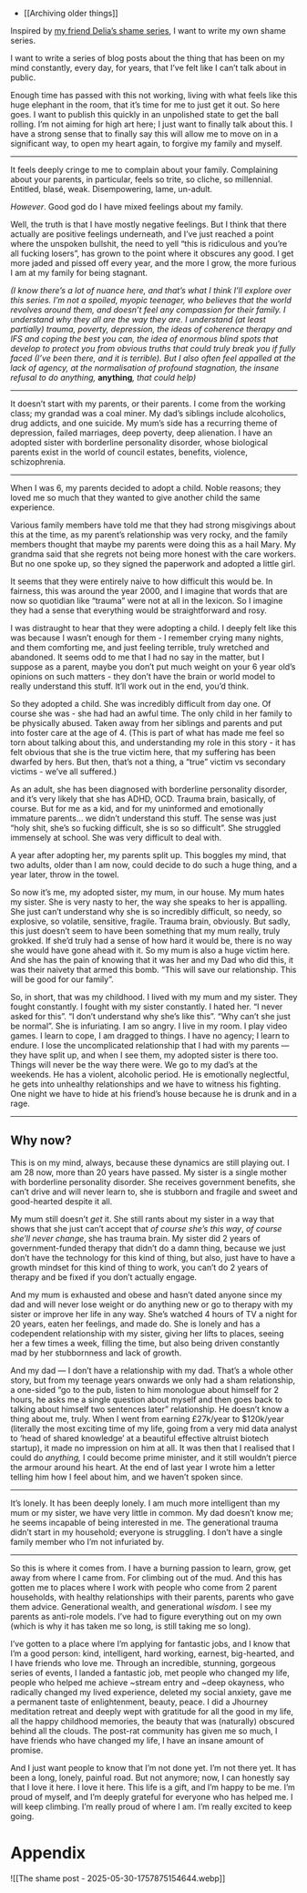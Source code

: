 - [[Archiving older things]]


Inspired by [my friend Delia’s shame series](https://deliaburgess.substack.com/p/reason-for-being), I want to write my own shame series.

I want to write a series of blog posts about the thing that has been on my mind constantly, every day, for years, that I’ve felt like I can’t talk about in public.

Enough time has passed with this not working, living with what feels like this huge elephant in the room, that it’s time for me to just get it out. So here goes. I want to publish this quickly in an unpolished state to get the ball rolling. I’m not aiming for high art here; I just want to finally talk about this. I have a strong sense that to finally say this will allow me to move on in a significant way, to open my heart again, to forgive my family and myself.

---

It feels deeply cringe to me to complain about your family. Complaining about your parents, in particular, feels so trite, so cliche, so millennial. Entitled, blasé, weak. Disempowering, lame, un-adult.

_However_. Good god do I have mixed feelings about my family.

Well, the truth is that I have mostly negative feelings. But I think that there actually are positive feelings underneath, and I’ve just reached a point where the unspoken bullshit, the need to yell “this is ridiculous and you’re all fucking losers”, has grown to the point where it obscures any good. I get more jaded and pissed off every year, and the more I grow, the more furious I am at my family for being stagnant.

_(I know there’s a lot of nuance here, and that’s what I think I’ll explore over this series. I’m not a spoiled, myopic teenager, who believes that the world revolves around them, and doesn’t feel any compassion for their family. I understand why they all are the way they are. I understand (at least partially) trauma, poverty, depression, the ideas of coherence therapy and IFS and coping the best you can, the idea of enormous blind spots that develop to protect you from obvious truths that could truly break you if fully faced (I’ve been there, and it is terrible). But I also often feel appalled at the lack of agency, at the normalisation of profound stagnation, the insane refusal to do anything,_ **anything**_, that could help)_

---

It doesn’t start with my parents, or their parents. I come from the working class; my grandad was a coal miner. My dad’s siblings include alcoholics, drug addicts, and one suicide. My mum’s side has a recurring theme of depression, failed marriages, deep poverty, deep alienation. I have an adopted sister with borderline personality disorder, whose biological parents exist in the world of council estates, benefits, violence, schizophrenia.

---

When I was 6, my parents decided to adopt a child. Noble reasons; they loved me so much that they wanted to give another child the same experience.

Various family members have told me that they had strong misgivings about this at the time, as my parent’s relationship was very rocky, and the family members thought that maybe my parents were doing this as a hail Mary. My grandma said that she regrets not being more honest with the care workers. But no one spoke up, so they signed the paperwork and adopted a little girl.

It seems that they were entirely naive to how difficult this would be. In fairness, this was around the year 2000, and I imagine that words that are now so quotidian like “trauma” were not at all in the lexicon. So I imagine they had a sense that everything would be straightforward and rosy.

I was distraught to hear that they were adopting a child. I deeply felt like this was because I wasn’t enough for them - I remember crying many nights, and them comforting me, and just feeling terrible, truly wretched and abandoned. It seems odd to me that I had no say in the matter, but I suppose as a parent, maybe you don’t put much weight on your 6 year old’s opinions on such matters - they don’t have the brain or world model to really understand this stuff. It’ll work out in the end, you’d think.

So they adopted a child. She was incredibly difficult from day one. Of course she was - she had had an awful time. The only child in her family to be physically abused. Taken away from her siblings and parents and put into foster care at the age of 4. (This is part of what has made me feel so torn about talking about this, and understanding my role in this story - it has felt obvious that she is the true victim here, that my suffering has been dwarfed by hers. But then, that’s not a thing, a “true” victim vs secondary victims - we’ve all suffered.)

As an adult, she has been diagnosed with borderline personality disorder, and it’s very likely that she has ADHD, OCD. Trauma brain, basically, of course. But for me as a kid, and for my uninformed and emotionally immature parents… we didn’t understand this stuff. The sense was just “holy shit, she’s so fucking difficult, she is so so difficult”. She struggled immensely at school. She was very difficult to deal with.

A year after adopting her, my parents split up. This boggles my mind, that two adults, older than I am now, could decide to do such a huge thing, and a year later, throw in the towel.

So now it’s me, my adopted sister, my mum, in our house. My mum hates my sister. She is very nasty to her, the way she speaks to her is appalling. She just can’t understand why she is so incredibly difficult, so needy, so explosive, so volatile, sensitive, fragile. Trauma brain, obviously. But sadly, this just doesn’t seem to have been something that my mum really, truly grokked. If she’d truly had a sense of how hard it would be, there is no way she would have gone ahead with it. So my mum is also a huge victim here. And she has the pain of knowing that it was her and my Dad who did this, it was their naivety that armed this bomb. “This will save our relationship. This will be good for our family”.

So, in short, that was my childhood. I lived with my mum and my sister. They fought constantly. I fought with my sister constantly. I hated her. “I never asked for this”. “I don’t understand why she’s like this”. “Why can’t she just be normal”. She is infuriating. I am so angry. I live in my room. I play video games. I learn to cope, I am dragged to things. I have no agency; I learn to endure. I lose the uncomplicated relationship that I had with my parents — they have split up, and when I see them, my adopted sister is there too. Things will never be the way there were. We go to my dad’s at the weekends. He has a violent, alcoholic period. He is emotionally neglectful, he gets into unhealthy relationships and we have to witness his fighting. One night we have to hide at his friend’s house because he is drunk and in a rage.

---

## Why now?

This is on my mind, always, because these dynamics are still playing out. I am 28 now, more than 20 years have passed. My sister is a single mother with borderline personality disorder. She receives government benefits, she can’t drive and will never learn to, she is stubborn and fragile and sweet and good-hearted despite it all.

My mum still doesn’t _get_ it. She still rants about my sister in a way that shows that she just can’t accept that _of course she’s this way_, _of course she’ll never change_, she has trauma brain. My sister did 2 years of government-funded therapy that didn’t do a damn thing, because we just don’t have the technology for this kind of thing, but also, just have to have a growth mindset for this kind of thing to work, you can’t do 2 years of therapy and be fixed if you don’t actually engage.

And my mum is exhausted and obese and hasn’t dated anyone since my dad and will never lose weight or do anything new or go to therapy with my sister or improve her life in any way. She’s watched 4 hours of TV a night for 20 years, eaten her feelings, and made do. She is lonely and has a codependent relationship with my sister, giving her lifts to places, seeing her a few times a week, filling the time, but also being driven constantly mad by her stubbornness and lack of growth.

And my dad — I don’t have a relationship with my dad. That’s a whole other story, but from my teenage years onwards we only had a sham relationship, a one-sided “go to the pub, listen to him monologue about himself for 2 hours, he asks me a single question about myself and then goes back to talking about himself two sentences later” relationship. He doesn’t know a thing about me, truly. When I went from earning £27k/year to $120k/year (literally the most exciting time of my life, going from a very mid data analyst to ‘head of shared knowledge’ at a beautiful effective altruist biotech startup), it made no impression on him at all. It was then that I realised that I could do _anything,_ I could become prime minister, and it still wouldn’t pierce the armour around his heart. At the end of last year I wrote him a letter telling him how I feel about him, and we haven’t spoken since.

---

It’s lonely. It has been deeply lonely. I am much more intelligent than my mum or my sister, we have very little in common. My dad doesn’t know me; he seems incapable of being interested in me. The generational trauma didn’t start in my household; everyone is struggling. I don’t have a single family member who I’m not infuriated by.

---

So this is where it comes from. I have a burning passion to learn, grow, get away from where I came from. For climbing out of the mud. And this has gotten me to places where I work with people who come from 2 parent households, with healthy relationships with their parents, parents who gave them advice. Generational wealth, and generational _wisdom_. I see my parents as anti-role models. I’ve had to figure everything out on my own (which is why it has taken me so long, is still taking me so long).

I’ve gotten to a place where I’m applying for fantastic jobs, and I know that I’m a good person: kind, intelligent, hard working, earnest, big-hearted, and I have friends who love me. Through an incredible, stunning, gorgeous series of events, I landed a fantastic job, met people who changed my life, people who helped me achieve ~stream entry and ~deep okayness, who radically changed my lived experience, deleted my social anxiety, gave me a permanent taste of enlightenment, beauty, peace. I did a Jhourney meditation retreat and deeply wept with gratitude for all the good in my life, all the happy childhood memories, the beauty that was (naturally) obscured behind all the clouds. The post-rat community has given me so much, I have friends who have changed my life, I have an insane amount of promise.

And I just want people to know that I’m not done yet. I’m not there yet. It has been a long, lonely, painful road. But not anymore; now, I can honestly say that I love it here. I love it here. This life is a gift, and I’m happy to be me. I’m proud of myself, and I’m deeply grateful for everyone who has helped me. I will keep climbing. I’m really proud of where I am. I’m really excited to keep going.


# Appendix

![[The shame post - 2025-05-30-1757875154644.webp]]